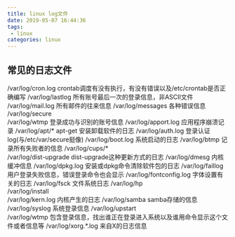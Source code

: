 ```yaml
---
title: linux log文件
date: 2019-05-07 16:44:36
tags:
 - linux
categories: linux
---
```


## 常见的日志文件
/var/log/cron.log	crontab调度有没有执行，有没有错误以及/etc/crontab是否正确编写
/var/log/lastlog	所有账号最后一次的登录信息，非ASCII文件
/var/log/mail.log	所有邮件的往来信息
/var/log/messages	各种错误信息
/var/log/secure		
/var/log/wtmp		登录成功与识别的账号信息
/var/log/apport.log	应用程序崩溃记录
/var/log/apt/\*		apt-get 安装卸载软件的日志
/var/log/auth.log	登录认证log(与/etc/var/secure挺像)
/var/log/boot.log	系统启动的日志
/var/log/btmp		记录所有失败者的信息
/var/log/cups/\* 		
/var/log/dist-upgrade	dist-upgrade这种更新方式的日志
/var/log/dmesg		内核缓冲信息
/var/log/dpkg.log	安装或dpkg命令清除软件包的日志
/var/log/faillog	用户登录失败信息，错误登录命令也会显示
/var/log/fontconfig.log	字体设置有关的日志
/var/log/fsck		文件系统日志
/var/log/hp		
/var/log/install	
/var/log/kern.log	内核产生的日志
/var/log/samba		samba存储的信息
/var/log/syslog		系统登录信息
/var/log/upstart	
/var/log/wtmp		包含登录信息，找出谁正在登录进入系统以及谁用命令显示这个文件或者信息等
/var/log/xorg.\*.log	来自X的日志信息


